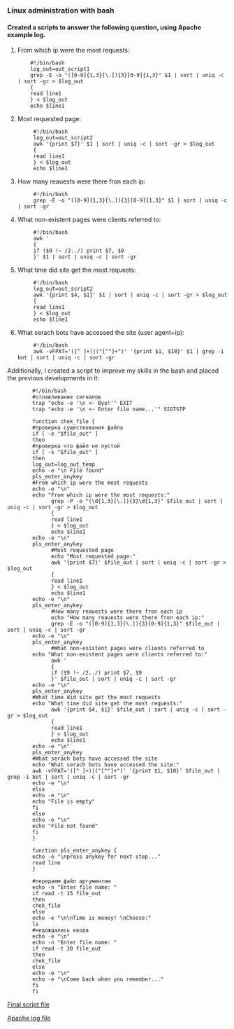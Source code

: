  ### Linux administration with bash

 #### Created a scripts to answer the following question, using Apache example log.

 1. From which ip were the most requests:
   
            #!/bin/bash
            log_out=out_script1
            grep -E -o "([0-9]{1,3}[\.]){3}[0-9]{1,3}" $1 | sort | uniq -c | sort -gr > $log_out
            {
            read line1    
            } < $log_out
            echo $line1
2. Most requested page:
      
            #!/bin/bash
            log_out=out_script2
            awk '{print $7}' $1 | sort | uniq -c | sort -gr > $log_out
            {
            read line1    
            } < $log_out
            echo $line1
3. How many reauests were there fron each ip:
   
            #!/bin/bash
            grep -E -o "([0-9]{1,3}[\.]){3}[0-9]{1,3}" $1 | sort | uniq -c | sort -gr
4. What non-existent pages were clients referred to:

            #!/bin/bash
            awk '
            {
            if ($9 !~ /2../) print $7, $9
            }' $1 | sort | uniq -c | sort -gr
5. What time did site get the most requests:

            #!/bin/bash
            log_out=out_script2
            awk '{print $4, $1}' $1 | sort | uniq -c | sort -gr > $log_out
            {
            read line1    
            } < $log_out
            echo $line1
6. What serach bots have accessed the site (user agent+ip):

            #!/bin/bash
            awk -vFPAT='([^ ]+)|("[^"]+")' '{print $1, $10}' $1 | grep -i bot | sort | uniq -c | sort -gr 

Additionally, I created a script to improve my skills in the bash and placed the previous developments in it:

            #!/bin/bash
            #отлавливание сигналов
            trap "echo -e '\n <- Bye!'" EXIT
            trap "echo -e '\n <- Enter file name...'" SIGTSTP

            function chek_file {
            #проверка существования файла
            if [ -e "$file_out" ] 
            then
            #проверка что файл не пустой
            if [ -s "$file_out" ]
            then 
            log_out=log_out_temp
            echo -e "\n File found"
            pls_enter_anykey
            #From which ip were the most requests
            echo -e "\n"
            echo "From which ip were the most requests:"
                  grep -P -o "(\d{1,3}[\.]){3}\d{1,3}" $file_out | sort | uniq -c | sort -gr > $log_out
                  {
                  read line1    
                  } < $log_out
                  echo $line1
            echo -e "\n"
            pls_enter_anykey
                  #Most requested page
                  echo "Most requested page:"
                  awk '{print $7}' $file_out | sort | uniq -c | sort -gr > $log_out
                  {
                  read line1    
                  } < $log_out
                  echo $line1
            echo -e "\n"
            pls_enter_anykey
                  #How many reauests were there fron each ip
                  echo "How many reauests were there fron each ip:"
                  grep -E -o "([0-9]{1,3}[\.]){3}[0-9]{1,3}" $file_out | sort | uniq -c | sort -gr
            echo -e "\n"
            pls_enter_anykey
                  #What non-existent pages were clients referred to
            echo "What non-existent pages were clients referred to:"
                  awk '
                  {
                  if ($9 !~ /2../) print $7, $9
                  }' $file_out | sort | uniq -c | sort -gr
            echo -e "\n"
            pls_enter_anykey
            #What time did site get the most requests
            echo "What time did site get the most requests:"
                  awk '{print $4, $1}' $file_out | sort | uniq -c | sort -gr > $log_out
                  {
                  read line1    
                  } < $log_out
                  echo $line1
            echo -e "\n"
            pls_enter_anykey
            #What serach bots have accessed the site
            echo "What serach bots have accessed the site:"
            awk -vFPAT='([^ ]+)|("[^"]+")' '{print $1, $10}' $file_out | grep -i bot | sort | uniq -c | sort -gr 
            echo -e "\n"
            else
            echo -e "\n"
            echo "File is empty"
            fi
            else
            echo -e "\n"
            echo "File not found" 
            fi
            }

            function pls_enter_anykey {
            echo -e "\npress anykey for next step..."
            read line
            }

            #передаем файл аргументом
            echo -n "Enter file name: "
            if read -t 15 file_out 
            then
            chek_file
            else
            echo -e "\n\nTime is money! \nChoose:"
            ls
            #недождались ввода
            echo -e "\n"
            echo -n "Enter file name: "
            if read -t 30 file_out
            then 
            chek_file
            else
            echo -e "\n"
            echo -e "\nCome back when you remember..."
            fi
            fi
<a href="files/file_check">Final script file</a>

<a href="files/apache_logs.txt">Apache log file</a>